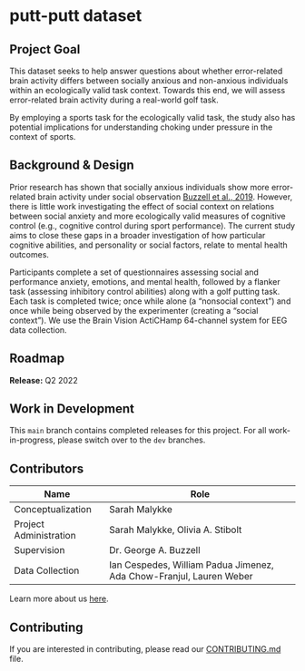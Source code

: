 # putt-putt dataset

## Project Goal
This dataset seeks to help answer questions about whether error-related brain activity differs between socially anxious and non-anxious individuals within an ecologically valid task context. Towards this end, we will assess error-related brain activity during a real-world golf task. 

By employing a sports task for the ecologically valid task, the study also has potential implications for understanding choking under pressure in the context of sports.


## Background & Design
Prior research has shown that socially anxious individuals show more error-related brain activity under social observation [Buzzell et al., 2019](https://www.sciencedirect.com/science/article/pii/S1053811919303696?via%3Dihub). However, there is little work investigating the effect of social context on relations between social anxiety and more ecologically valid measures of cognitive control (e.g., cognitive control during sport performance). The current study aims to close these gaps in a broader investigation of how particular cognitive abilities, and personality or social factors, relate to mental health outcomes.

Participants complete a set of questionnaires assessing social and performance anxiety, emotions, and mental health, followed by a flanker task (assessing inhibitory control abilities) along with a golf putting task. Each task is completed twice; once while alone (a “nonsocial context”) and once while being observed by the experimenter (creating a “social context”). We use the Brain Vision ActiCHamp 64-channel system for EEG data collection. 


## Roadmap
**Release:** Q2 2022


## Work in Development
This `main` branch contains completed releases for this project. For all work-in-progress, please switch over to the `dev` branches.


## Contributors
| Name | Role |
| ---  | ---  |
| Conceptualization | Sarah Malykke |
| Project Administration | Sarah Malykke, Olivia A. Stibolt |
| Supervision | Dr. George A. Buzzell |
| Data Collection | Ian Cespedes, William Padua Jimenez, Ada Chow-Franjul, Lauren Weber |


Learn more about us [here](www.ndclab.com/people).

## Contributing
If you are interested in contributing, please read our [CONTRIBUTING.md](CONTRIBUTING.md) file.

